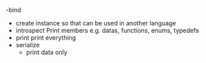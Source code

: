 -bind
 - create instance so that can be used in another language 
- introspect
   Print members e.g. datas, functions, enums, typedefs
- print
   print everything
- serialize
  - print data only